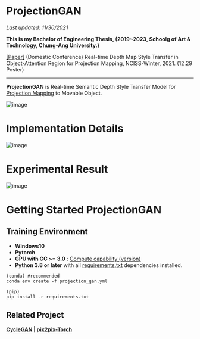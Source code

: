 # ProjectionGAN
<!--
### [Paper]() | [Site]() | [Youtube]()/-->

*Last updated: 11/30/2021*

**This is my Bachelor of Engineering Thesis, (2019~2023, Schoolg of Art & Technology, Chung-Ang University.)**

[[Paper]]() (Domestic Conference) Real-time Depth Map Style Transfer in Object-Attention Region for Projection Mapping, NCISS-Winter, 2021. (12.29 Poster)

<hr>

**ProjectionGAN** is Real-time Semantic Depth Style Transfer Model for [Projection Mapping](https://en.wikipedia.org/wiki/Projection_mapping) to Movable Object.

![image](https://user-images.githubusercontent.com/67869508/144694654-1f4d1da4-23e1-4dcd-ac3f-c529a5cff39e.png)

# Implementation Details

![image](https://user-images.githubusercontent.com/67869508/144694511-59249cff-3480-4907-80e7-a9fb208dab49.png)

# Experimental Result

![image](https://user-images.githubusercontent.com/67869508/144694676-26c371d7-d08e-44f9-8d58-5265a28968c0.png)


<!-- <img src=""> 

[Bumsoo Kim]()\*
<br>Graphics Realization Lab, CAU(*)/-->

<!-- ## Result /--> 

# Getting Started ProjectionGAN

<!--
## Test Environment

- **Jetpack 4.6 (ubuntu)**

```
pip install -r requirements_test.txt
```
-->

## Training Environment

- **Windows10**
- **Pytorch**
- **GPU with CC >= 3.0** : [Compute capability (version)](https://en.wikipedia.org/wiki/CUDA#GPUs_supported)
- **Python 3.8 or later** with all [requirements.txt]() dependencies installed.

```
(conda) #recommended
conda env create -f projection_gan.yml

(pip)
pip install -r requirements.txt
```

<!--
## Getting Started

- **Quick Setup with Shell is [Here]()**
/-->

<!-- ## Environment /-->

<!--
## PMGAN in other frameworks

- Pytorch - []()
-->

## Related Project
**[CycleGAN](https://github.com/junyanz/CycleGAN) | [pix2pix-Torch](https://github.com/phillipi/pix2pix)**
